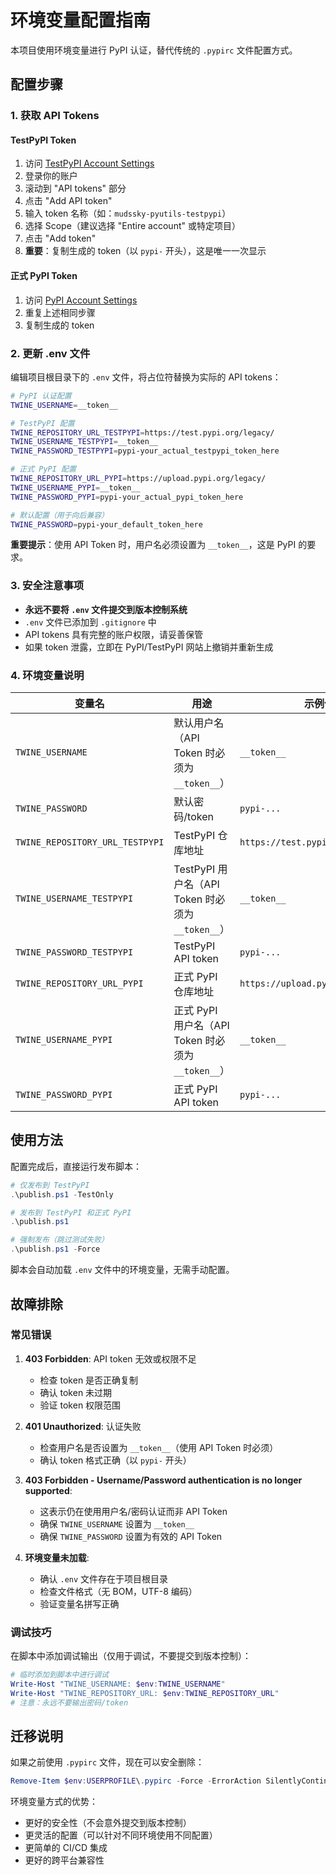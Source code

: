 # 环境变量配置指南

本项目使用环境变量进行 PyPI 认证，替代传统的 `.pypirc` 文件配置方式。

## 配置步骤

### 1. 获取 API Tokens

#### TestPyPI Token
1. 访问 [TestPyPI Account Settings](https://test.pypi.org/manage/account/)
2. 登录你的账户
3. 滚动到 "API tokens" 部分
4. 点击 "Add API token"
5. 输入 token 名称（如：`mudssky-pyutils-testpypi`）
6. 选择 Scope（建议选择 "Entire account" 或特定项目）
7. 点击 "Add token"
8. **重要**：复制生成的 token（以 `pypi-` 开头），这是唯一一次显示

#### 正式 PyPI Token
1. 访问 [PyPI Account Settings](https://pypi.org/manage/account/)
2. 重复上述相同步骤
3. 复制生成的 token

### 2. 更新 .env 文件

编辑项目根目录下的 `.env` 文件，将占位符替换为实际的 API tokens：

```bash
# PyPI 认证配置
TWINE_USERNAME=__token__

# TestPyPI 配置
TWINE_REPOSITORY_URL_TESTPYPI=https://test.pypi.org/legacy/
TWINE_USERNAME_TESTPYPI=__token__
TWINE_PASSWORD_TESTPYPI=pypi-your_actual_testpypi_token_here

# 正式 PyPI 配置
TWINE_REPOSITORY_URL_PYPI=https://upload.pypi.org/legacy/
TWINE_USERNAME_PYPI=__token__
TWINE_PASSWORD_PYPI=pypi-your_actual_pypi_token_here

# 默认配置（用于向后兼容）
TWINE_PASSWORD=pypi-your_default_token_here
```

**重要提示**：使用 API Token 时，用户名必须设置为 `__token__`，这是 PyPI 的要求。

### 3. 安全注意事项

- **永远不要将 `.env` 文件提交到版本控制系统**
- `.env` 文件已添加到 `.gitignore` 中
- API tokens 具有完整的账户权限，请妥善保管
- 如果 token 泄露，立即在 PyPI/TestPyPI 网站上撤销并重新生成

### 4. 环境变量说明

| 变量名 | 用途 | 示例值 |
|--------|------|--------|
| `TWINE_USERNAME` | 默认用户名（API Token 时必须为 `__token__`） | `__token__` |
| `TWINE_PASSWORD` | 默认密码/token | `pypi-...` |
| `TWINE_REPOSITORY_URL_TESTPYPI` | TestPyPI 仓库地址 | `https://test.pypi.org/legacy/` |
| `TWINE_USERNAME_TESTPYPI` | TestPyPI 用户名（API Token 时必须为 `__token__`） | `__token__` |
| `TWINE_PASSWORD_TESTPYPI` | TestPyPI API token | `pypi-...` |
| `TWINE_REPOSITORY_URL_PYPI` | 正式 PyPI 仓库地址 | `https://upload.pypi.org/legacy/` |
| `TWINE_USERNAME_PYPI` | 正式 PyPI 用户名（API Token 时必须为 `__token__`） | `__token__` |
| `TWINE_PASSWORD_PYPI` | 正式 PyPI API token | `pypi-...` |

## 使用方法

配置完成后，直接运行发布脚本：

```powershell
# 仅发布到 TestPyPI
.\publish.ps1 -TestOnly

# 发布到 TestPyPI 和正式 PyPI
.\publish.ps1

# 强制发布（跳过测试失败）
.\publish.ps1 -Force
```

脚本会自动加载 `.env` 文件中的环境变量，无需手动配置。

## 故障排除

### 常见错误

1. **403 Forbidden**: API token 无效或权限不足
   - 检查 token 是否正确复制
   - 确认 token 未过期
   - 验证 token 权限范围

2. **401 Unauthorized**: 认证失败
   - 检查用户名是否设置为 `__token__`（使用 API Token 时必须）
   - 确认 token 格式正确（以 `pypi-` 开头）

3. **403 Forbidden - Username/Password authentication is no longer supported**: 
   - 这表示仍在使用用户名/密码认证而非 API Token
   - 确保 `TWINE_USERNAME` 设置为 `__token__`
   - 确保 `TWINE_PASSWORD` 设置为有效的 API Token

4. **环境变量未加载**: 
   - 确认 `.env` 文件存在于项目根目录
   - 检查文件格式（无 BOM，UTF-8 编码）
   - 验证变量名拼写正确

### 调试技巧

在脚本中添加调试输出（仅用于调试，不要提交到版本控制）：

```powershell
# 临时添加到脚本中进行调试
Write-Host "TWINE_USERNAME: $env:TWINE_USERNAME"
Write-Host "TWINE_REPOSITORY_URL: $env:TWINE_REPOSITORY_URL"
# 注意：永远不要输出密码/token
```

## 迁移说明

如果之前使用 `.pypirc` 文件，现在可以安全删除：

```powershell
Remove-Item $env:USERPROFILE\.pypirc -Force -ErrorAction SilentlyContinue
```

环境变量方式的优势：
- 更好的安全性（不会意外提交到版本控制）
- 更灵活的配置（可以针对不同环境使用不同配置）
- 更简单的 CI/CD 集成
- 更好的跨平台兼容性